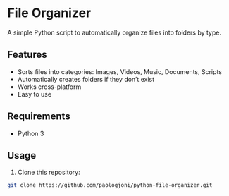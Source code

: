 # File Organizer

A simple Python script to automatically organize files into folders by type.

## Features
- Sorts files into categories: Images, Videos, Music, Documents, Scripts
- Automatically creates folders if they don’t exist
- Works cross-platform
- Easy to use

## Requirements
- Python 3

## Usage
1. Clone this repository:
```bash
git clone https://github.com/paologjoni/python-file-organizer.git
